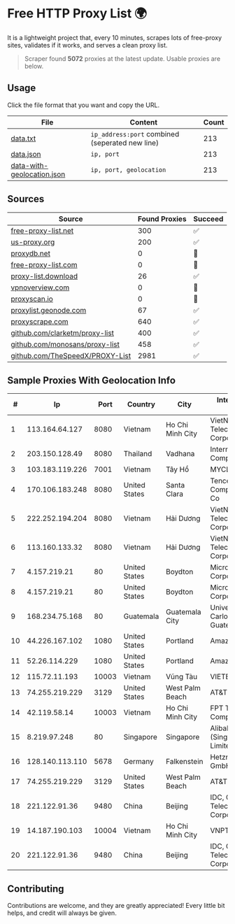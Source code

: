 
# Free HTTP Proxy List 🌍

It is a lightweight project that, every 10 minutes, scrapes lots of free-proxy sites, validates if it works, and serves a clean proxy list.


> Scraper found **5072** proxies at the latest update. Usable proxies are below.

## Usage

Click the file format that you want and copy the URL.


|File|Content|Count|
|----|-------|-----|
|[data.txt](https://raw.githubusercontent.com/themiralay/Proxy-List-World/master/data.txt)|`ip_address:port` combined (seperated new line)|213|
|[data.json](https://raw.githubusercontent.com/themiralay/Proxy-List-World/master/data.json)|`ip, port`|213|
|[data-with-geolocation.json](https://raw.githubusercontent.com/themiralay/Proxy-List-World/master/data-with-geolocation.json)|`ip, port, geolocation`|213|

## Sources

|Source|Found Proxies|Succeed|
|------|-------------|-------|
|[free-proxy-list.net](https://free-proxy-list.net)|300|✅|
|[us-proxy.org](https://www.us-proxy.org)|200|✅|
|[proxydb.net](http://proxydb.net)|0|🚫|
|[free-proxy-list.com](https://free-proxy-list.com/?page=&port=&type%5B%5D=http&type%5B%5D=https&up_time=0&search=Search)|0|🚫|
|[proxy-list.download](https://www.proxy-list.download/HTTP)|26|✅|
|[vpnoverview.com](https://vpnoverview.com/privacy/anonymous-browsing/free-proxy-servers)|0|🚫|
|[proxyscan.io](https://www.proxyscan.io)|0|🚫|
|[proxylist.geonode.com](https://proxylist.geonode.com/api/proxy-list?limit=300&page=1&sort_by=lastChecked&sort_type=desc&protocols=http,https)|67|✅|
|[proxyscrape.com](https://api.proxyscrape.com/v2/?request=displayproxies&protocol=http&timeout=10000&country=all&ssl=all&anonymity=all)|640|✅|
|[github.com/clarketm/proxy-list](https://raw.githubusercontent.com/clarketm/proxy-list/master/proxy-list-raw.txt)|400|✅|
|[github.com/monosans/proxy-list](https://raw.githubusercontent.com/monosans/proxy-list/main/proxies/http.txt)|458|✅|
|[github.com/TheSpeedX/PROXY-List](https://raw.githubusercontent.com/TheSpeedX/PROXY-List/master/http.txt)|2981|✅|


## Sample Proxies With Geolocation Info

|#|Ip|Port|Country|City|Internet Service Provider|
|-|--|----|-------|----|-------------------------|
|1|113.164.64.127|8080|Vietnam|Ho Chi Minh City|VietNam Post and Telecom Corporation|
|2|203.150.128.49|8080|Thailand|Vadhana|Internet Thailand Company Ltd|
|3|103.183.119.226|7001|Vietnam|Tây Hồ|MYCLOUD|
|4|170.106.183.248|8080|United States|Santa Clara|Tencent Cloud Computing (Beijing) Co|
|5|222.252.194.204|8080|Vietnam|Hải Dương|VietNam Post and Telecom Corporation|
|6|113.160.133.32|8080|Vietnam|Hải Dương|VietNam Post and Telecom Corporation|
|7|4.157.219.21|80|United States|Boydton|Microsoft Corporation|
|8|4.157.219.21|80|United States|Boydton|Microsoft Corporation|
|9|168.234.75.168|80|Guatemala|Guatemala City|Universidad de San Carlos de Guatemala|
|10|44.226.167.102|1080|United States|Portland|Amazon.com, Inc.|
|11|52.26.114.229|1080|United States|Portland|Amazon.com, Inc.|
|12|115.72.11.193|10003|Vietnam|Vũng Tàu|VIETELmetro|
|13|74.255.219.229|3129|United States|West Palm Beach|AT&T Corp.|
|14|42.119.58.14|10003|Vietnam|Ho Chi Minh City|FPT Telecom Company|
|15|8.219.97.248|80|Singapore|Singapore|Alibaba Cloud (Singapore) Private Limited|
|16|128.140.113.110|5678|Germany|Falkenstein|Hetzner Online GmbH|
|17|74.255.219.229|3129|United States|West Palm Beach|AT&T Corp.|
|18|221.122.91.36|9480|China|Beijing|IDC, China Telecommunications Corporation|
|19|14.187.190.103|10004|Vietnam|Ho Chi Minh City|VNPT|
|20|221.122.91.36|9480|China|Beijing|IDC, China Telecommunications Corporation|



## Contributing

Contributions are welcome, and they are greatly appreciated! Every
little bit helps, and credit will always be given.

